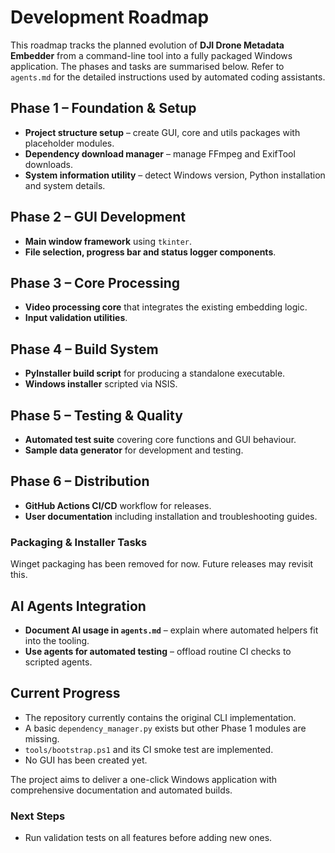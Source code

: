 # Development Roadmap

This roadmap tracks the planned evolution of **DJI Drone Metadata Embedder** from a command-line tool into a fully packaged Windows application. The phases and tasks are summarised below. Refer to `agents.md` for the detailed instructions used by automated coding assistants.

## Phase 1 – Foundation & Setup
- **Project structure setup** – create GUI, core and utils packages with placeholder modules.
- **Dependency download manager** – manage FFmpeg and ExifTool downloads.
- **System information utility** – detect Windows version, Python installation and system details.

## Phase 2 – GUI Development
- **Main window framework** using `tkinter`.
- **File selection, progress bar and status logger components**.

## Phase 3 – Core Processing
- **Video processing core** that integrates the existing embedding logic.
- **Input validation utilities**.

## Phase 4 – Build System
- **PyInstaller build script** for producing a standalone executable.
- **Windows installer** scripted via NSIS.

## Phase 5 – Testing & Quality
- **Automated test suite** covering core functions and GUI behaviour.
- **Sample data generator** for development and testing.

## Phase 6 – Distribution
- **GitHub Actions CI/CD** workflow for releases.
- **User documentation** including installation and troubleshooting guides.

### Packaging & Installer Tasks
Winget packaging has been removed for now. Future releases may revisit this.
## AI Agents Integration

- **Document AI usage in `agents.md`** – explain where automated helpers fit into the tooling.
- **Use agents for automated testing** – offload routine CI checks to scripted agents.

## Current Progress
- The repository currently contains the original CLI implementation.
- A basic `dependency_manager.py` exists but other Phase 1 modules are missing.
- `tools/bootstrap.ps1` and its CI smoke test are implemented.
- No GUI has been created yet.

The project aims to deliver a one-click Windows application with comprehensive documentation and automated builds.

### Next Steps
- Run validation tests on all features before adding new ones.
